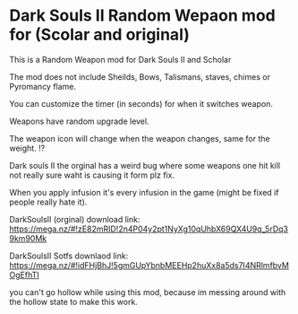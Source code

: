# Dark Souls II Random Wepaon mod for (Scolar and original)
This is a Random Weapon mod for Dark Souls II and Scholar<br />

The mod does not include Sheilds, Bows, Talismans, staves, chimes or Pyromancy flame. <br />

You can customize the timer (in seconds) for when it switches weapon.<br />

Weapons have random upgrade level.<br />

The weapon icon will change when the weapon changes, same for the weight. !? <br />

Dark souls II the orginal has a weird bug where some weapons one hit kill not really sure waht is causing it form plz fix. <br />

When you apply infusion it's every infusion in the game (might be fixed if people really hate it). <br />

DarkSoulsII (orginal) download link: https://mega.nz/#!zE82mRID!2n4P04y2pt1NyXg10qUhbX69QX4U9q_5rDq39km90Mk <br />

DarkSoulsII Sotfs downlaod link: https://mega.nz/#!idFHjBhJ!5gmGUpYbnbMEEHp2huXx8a5ds7I4NRlmfbvMOgEfhTI <br />

you can't go hollow while using this mod, because im messing around with the hollow state to make this work. <br />
